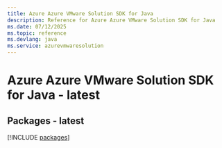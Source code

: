 ```yaml
---
title: Azure Azure VMware Solution SDK for Java
description: Reference for Azure Azure VMware Solution SDK for Java
ms.date: 07/12/2025
ms.topic: reference
ms.devlang: java
ms.service: azurevmwaresolution
---
```

# Azure Azure VMware Solution SDK for Java - latest
## Packages - latest
[!INCLUDE [packages](azure-vmware-solution-index.md)]